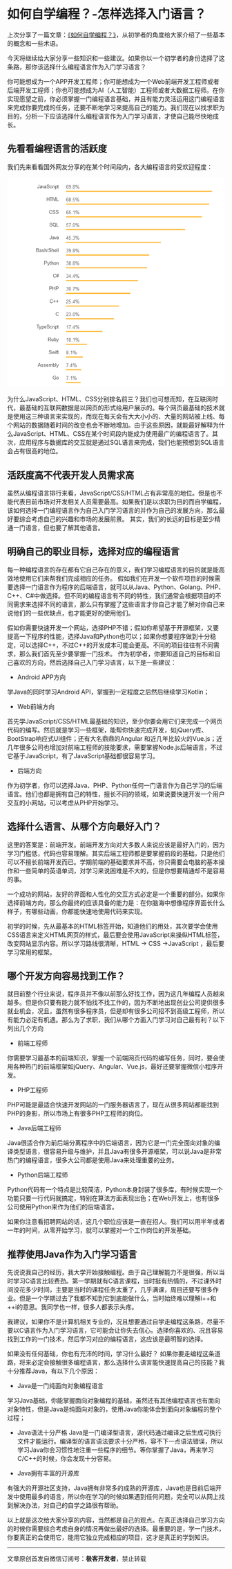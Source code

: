 # 如何自学编程？-怎样选择入门语言？

上次分享了一篇文章：[《如何自学编程？》](https://blog.jkdev.cn/index.php/archives/122/)，从初学者的角度给大家介绍了一些基本的概念和一些术语。

今天将继续给大家分享一些知识和一些建议。如果你以一个初学者的身份选择了这条路，那你该选择什么编程语言作为入门学习语言？

你可能想成为一个APP开发工程师；你可能想成为一个Web前端开发工程师或者后端开发工程师；你也可能想成为AI（人工智能）工程师或者大数据工程师。在你实现愿望之前，你必须掌握一门编程语言基础，并且有能力灵活运用这门编程语言来完成你要完成的任务，还要不断地学习来提高自己的能力。我们现在以找求职为目的，分析一下应该选择什么编程语言作为入门学习语言，才使自己能尽快地成长。

## 先看看编程语言的活跃度

我们先来看看国外网友分享的在某个时间段内，各大编程语言的受欢迎程度：

![0_-hcKuuxiLLijVCaX.png](../img/02-01.png)

为什么JavaScript、HTML、CSS分别排名前三？我们也可想而知，在互联网时代，最基础的互联网数据是以网页的形式给用户展示的。每个网页最基础的技术就是使用这三种语言来实现的，而现在每天会有大大小小的、大量的网站被上线、每个网站的数据随着时间的改变也会不断地增加。由于这些原因，就能最好解释为什么JavaScript、HTML、CSS在某个时间段内能成为使用最广的编程语言了。其次，应用程序与数据库的交互就是通过SQL语言来完成，我们也能预想到SQL语言会占有很高的地位。

## 活跃度高不代表开发人员需求高

虽然从编程语言排行来看，JavaScript/CSS/HTML占有非常高的地位。但是也不能代表目前市场对开发相关人员需要最高。如果我们是以求职为目的而自学编程，该如何选择一门编程语言作为自己入门学习语言的并作为自己的发展方向，那么最好要综合考虑自己的兴趣和市场的发展前景。
其实，我们的长远的目标是至少精通一门语言，但也要了解其他语言。

## 明确自己的职业目标，选择对应的编程语言

每一种编程语言的存在都有它自己存在的意义，我们学习编程语言的目的就是能高效地使用它们来帮我们完成相应的任务。
假如我们在开发一个软件项目的时候需要选择一门语言作为程序的后端语言，就可以从Java、Python、Golang、PHP、C++、C#中做选择。但不同的编程语言有不同的特性，我们通常会根据项目的不同需求来选择不同的语言，那么只有掌握了这些语言才你自己才能了解对你自己来说他们的一些优缺点，也才能更好的使用他们。

假如你需要快速开发一个网站，选择PHP不错；假如你希望基于开源框架，又要提高一下程序的性能，选择Java和Python也可以；如果你想要程序做到十分稳定，可以选择C++，不过C++的开发成本可能会更高。不同的项目往往有不同需求，那么我们首先至少要掌握一门技术。
作为初学者，你要知道自己的目标和自己喜欢的方向，然后选择自己入门学习语言，以下是一些建议：

- Android APP方向

学Java的同时学习Android API，掌握到一定程度之后然后继续学习Kotlin；

- Web前端方向

首先学JavaScript/CSS/HTML最基础的知识，至少你要会用它们来完成一个网页代码的编写。然后就是学习一些框架，能帮你快速完成开发，如jQuery库、BootStrap响应式UI组件；还有大名鼎鼎的Angular 和近几年比较火的Vue.js；近几年很多公司也增加对前端工程师的技能要求，需要掌握Node.js后端语言，不过它基于JavaScript，有了JavaScript基础都很容易学习。

- 后端方向

作为初学者，你可以选择Java、PHP、Python任何一门语言作为自己学习的后端语言。他们也都是拥有自己的特性，擅长不同的领域，如果说要快速开发一个用户交互的小网站，可以考虑从PHP开始学习。

## 选择什么语言、从哪个方向最好入门？

这里的答案是：前端开发。前端开发方向对大多数人来说应该是最好入门的，因为学习门槛低，代码也容易理解。其实后端工程师都是要掌握前段的基础，只是他们可以不擅长前端开发而已。学期前端的基础要求并不高，你只需要会电脑的基本操作和一些简单的英语单词，对学习来说困难是不大的，但是你想要精通却不是容易的事。

一个成功的网站，友好的界面和人性化的交互方式必定是一个重要的部分。如果你选择前端方向，那么你最终的应该具备的能力是：在你脑海中想像程序界面长什么样子，有哪些动画，你都能快速地使用代码来实现。

初学的时候，先从最基本的HTML标签开始，知道他们的用处，其次要学会使用CSS语言来定义HTML网页的样式，最后要会使用JavaScript来操纵HTML标签，改变网站显示内容。所以学习路线很清晰，HTML -> CSS ->JavaScript ，最后要学习常用的框架。

## 哪个开发方向容易找到工作？

就目前整个行业来说，程序员并不像以前那么好找工作，因为这几年编程人员越来越多。但是你只要有能力就不怕找不找工作的，因为不断地出现创业公司提供很多就业机会，况且，虽然有很多程序员，但是却有很多公司招不到高级工程师，所以有能力必定有机遇。那么为了求职，我们从哪个方面入门学习对自己最有利？以下列出几个方向

- 前端工程师

你需要学习最基本的前端知识，掌握一个前端网页代码的编写任务，同时，要会使用各种热门的前端框架如jQuery、Angular、Vue.js，最好还要掌握微信小程序开发。

- PHP工程师

PHP可能是最适合快速开发网站的一门服务器语言了，现在从很多网站都能找到PHP的身影，所以市场上有很多PHP工程师的岗位。

- Java后端工程师

Java很适合作为前后端分离程序中的后端语言，因为它是一门完全面向对象的编译类型语言，很容易升级与维护，并且Java有很多开源框架，可以说Java是非常热门的编程语言，很多大公司都是使用Java来处理重要的业务。

- Python后端工程师

Python代码有一个特点是比较简洁，Python本身封装了很多库，有时候实现一个功能只要一行代码就搞定，特别在算法方面表现出色；在Web开发上，也有很多公司使用Python来作为他们的后端语言。

如果你注意看招聘网站的话，这几个职位应该是一直在招人。我们可以用半年或者一年的时间，从零开始学习，就可以掌握对一个工作岗位的开发基础。

## 推荐使用Java作为入门学习语言

先说说我自己的经历，我大学开始接触编程。由于自己理解能力不是很强，所以当时学习C语言比较费劲。第一学期就有C语言课程，当时挺有热情的，不过课外时间没花多少时间，主要是当时的课程任务太重了，几乎满课，周目还要写很多作业。但是一个学期过去了我都不知到它到底能做什么，当时始终难以理解i++和++i的意思。我同学也一样，很多人都表示头疼。

我建议，如果你不是计算机相关专业的，况且想要通过自学走编程这条路，尽量不要以C语言作为入门学习语言，它可能会让你失去信心。选择你喜欢的、况且容易找到工作的一门技术，然后学习对应的编程语言，这应该是最明智的选择。

如果没有任何基础，你也有充沛的时间，学习什么最好？
如果你要走编程这条道路，将来必定会接触很多编程语言，那么选择什么语言能快速提高自己的技能？我十分推荐Java，有以下几个原因：

- Java是一门纯面向对象编程语言

学习Java基础，你能掌握面向对象编程的基础，虽然还有其他编程语言也有面向对象特性，但是Java是纯面向对象的，使用Java你能体会到面向对象编程的整个过程；

- Java语法十分严格
Java是一门编译型语言，源代码通过编译之后生成可执行文件才能运行。编译型的语言语法要求十分严格，容不下一点语法错误，所以学习Java你会习惯性地注重一些程序的细节。等你掌握了Java，再来学习C/C++的时候，你会发现十分容易。

- Java拥有丰富的开源库

有强大的开源社区支持，Java拥有非常多的成熟的开源库，Java也是目前后端开发中使用最多的语言，所以你在学习的时候如果遇到任何问题，完全可以从网上找到解决办法，对自己的自学之路很有帮助。

以上就是这次给大家分享的内容，当然都是自己的观点。在真正选择自己学习方向的时候你需要综合考虑自身的情况再做出最好的选择。最重要的是，学一门技术，你要真正的会使用它，能用它独立完成相应的项目，这才是真正的学到知识。

***
文章原创首发自微信订阅号：**极客开发者**，禁止转载
